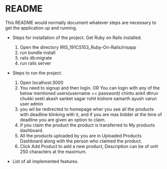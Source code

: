 # README

This README would normally document whatever steps are necessary to get the
application up and running.


* Steps for installation of the project.
  Get Ruby on Rails installed.
  1. Open the directory IRIS_191CS153_Ruby-On-Rails/irisapp
  2. run bundle install
  3. rails db:migrate
  4. run rails server


* Steps to run the project.
  1. Open localhost:3000
  2. You need to signup and then login.
   OR
   You can login with any of the below mentioned users(username == password)
   chintu ankit dhruv chukki seeti akash sanket sagar rohit kishore samarth ayush varun user admin
  3. you wil be redirected to homepage wher you see all the products with deadline blinking with it, and if you are max bidder at the time of deadline you are given an option to claim.
  4. if you claim the product the product is transferred to My products dashboard.
  5. All the products uploaded by you are in Uploaded Products Dashboard along with the person who claimed the product.
  6. Click Add Product to add a new product, Description can be of onlt 250 characters at the maximum.


* List of all implemented features.
